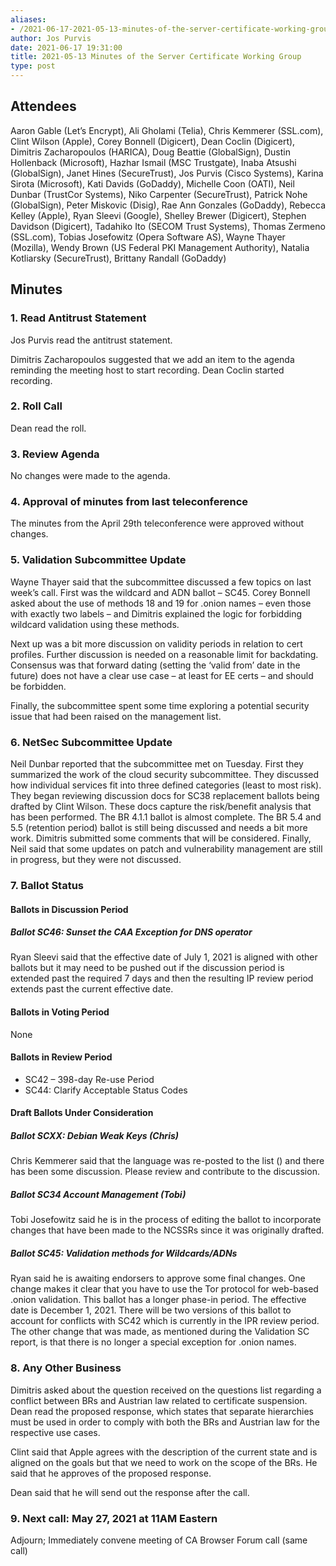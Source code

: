 ```yaml
---
aliases:
- /2021-06-17-2021-05-13-minutes-of-the-server-certificate-working-group/
author: Jos Purvis
date: 2021-06-17 19:31:00
title: 2021-05-13 Minutes of the Server Certificate Working Group
type: post
---
```


## Attendees 

Aaron Gable (Let’s Encrypt), Ali Gholami (Telia), Chris Kemmerer (SSL.com), Clint Wilson (Apple), Corey Bonnell (Digicert), Dean Coclin (Digicert), Dimitris Zacharopoulos (HARICA), Doug Beattie (GlobalSign), Dustin Hollenback (Microsoft), Hazhar Ismail (MSC Trustgate), Inaba Atsushi (GlobalSign), Janet Hines (SecureTrust), Jos Purvis (Cisco Systems), Karina Sirota (Microsoft), Kati Davids (GoDaddy), Michelle Coon (OATI), Neil Dunbar (TrustCor Systems), Niko Carpenter (SecureTrust), Patrick Nohe (GlobalSign), Peter Miskovic (Disig), Rae Ann Gonzales (GoDaddy), Rebecca Kelley (Apple), Ryan Sleevi (Google), Shelley Brewer (Digicert), Stephen Davidson (Digicert), Tadahiko Ito (SECOM Trust Systems), Thomas Zermeno (SSL.com), Tobias Josefowitz (Opera Software AS), Wayne Thayer (Mozilla), Wendy Brown (US Federal PKI Management Authority), Natalia Kotliarsky (SecureTrust), Brittany Randall (GoDaddy)

## Minutes 

### 1. Read Antitrust Statement 

Jos Purvis read the antitrust statement.

Dimitris Zacharopoulos suggested that we add an item to the agenda reminding the meeting host to start recording. Dean Coclin started recording.

### 2. Roll Call 

Dean read the roll.

### 3. Review Agenda 

No changes were made to the agenda.

### 4. Approval of minutes from last teleconference 

The minutes from the April 29th teleconference were approved without changes.

### 5. Validation Subcommittee Update 

Wayne Thayer said that the subcommittee discussed a few topics on last week’s call. First was the wildcard and ADN ballot – SC45. Corey Bonnell asked about the use of methods 18 and 19 for .onion names – even those with exactly two labels – and Dimitris explained the logic for forbidding wildcard validation using these methods.

Next up was a bit more discussion on validity periods in relation to cert profiles. Further discussion is needed on a reasonable limit for backdating. Consensus was that forward dating (setting the ‘valid from’ date in the future) does not have a clear use case – at least for EE certs – and should be forbidden.

Finally, the subcommittee spent some time exploring a potential security issue that had been raised on the management list.

### 6. NetSec Subcommittee Update 

Neil Dunbar reported that the subcommittee met on Tuesday. First they summarized the work of the cloud security subcommittee. They discussed how individual services fit into three defined categories (least to most risk). They began reviewing discussion docs for SC38 replacement ballots being drafted by Clint Wilson. These docs capture the risk/benefit analysis that has been performed. The BR 4.1.1 ballot is almost complete. The BR 5.4 and 5.5 (retention period) ballot is still being discussed and needs a bit more work. Dimitris submitted some comments that will be considered. Finally, Neil said that some updates on patch and vulnerability management are still in progress, but they were not discussed.

### 7. Ballot Status 

#### Ballots in Discussion Period 

##### Ballot SC46: Sunset the CAA Exception for DNS operator 

Ryan Sleevi said that the effective date of July 1, 2021 is aligned with other ballots but it may need to be pushed out if the discussion period is extended past the required 7 days and then the resulting IP review period extends past the current effective date.

#### Ballots in Voting Period 

None

#### Ballots in Review Period 

- SC42 – 398-day Re-use Period
- SC44: Clarify Acceptable Status Codes

#### Draft Ballots Under Consideration 

##### Ballot SCXX: Debian Weak Keys (Chris) 

Chris Kemmerer said that the language was re-posted to the list () and there has been some discussion. Please review and contribute to the discussion.

##### Ballot SC34 Account Management (Tobi) 

Tobi Josefowitz said he is in the process of editing the ballot to incorporate changes that have been made to the NCSSRs since it was originally drafted.

##### Ballot SC45: Validation methods for Wildcards/ADNs 

Ryan said he is awaiting endorsers to approve some final changes. One change makes it clear that you have to use the Tor protocol for web-based .onion validation. This ballot has a longer phase-in period. The effective date is December 1, 2021. There will be two versions of this ballot to account for conflicts with SC42 which is currently in the IPR review period. The other change that was made, as mentioned during the Validation SC report, is that there is no longer a special exception for .onion names.

### 8. Any Other Business 

Dimitris asked about the question received on the questions list regarding a conflict between BRs and Austrian law related to certificate suspension. Dean read the proposed response, which states that separate hierarchies must be used in order to comply with both the BRs and Austrian law for the respective use cases.

Clint said that Apple agrees with the description of the current state and is aligned on the goals but that we need to work on the scope of the BRs. He said that he approves of the proposed response.

Dean said that he will send out the response after the call.

### 9. Next call: May 27, 2021 at 11AM Eastern 

Adjourn; Immediately convene meeting of CA Browser Forum call (same call)